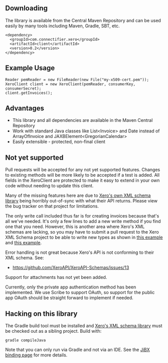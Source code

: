## Downloading

The library is available from the Central Maven Repository and can be used easily by many tools including Maven, Gradle, SBT, etc.

    <dependency>
      <groupId>com.connectifier.xero</groupId>
      <artifactId>client</artifactId>
      <version>0.2</version>
    </dependency>

## Example Usage

    Reader pemReader = new FileReader(new File("my-x509-cert.pem"));
    XeroClient client = new XeroClient(pemReader, consumerKey, consumerSecret);
    client.getInvoices();

## Advantages

* This library and all dependencies are available in the Maven Central Repository
* Work with standard Java classes like List&lt;Invoice&gt; and Date instead of ArrayOfInvoice and JAXBElement&lt;GregorianCalendar&gt;
* Easily extensible - protected, non-final client

## Not yet supported

Pull requests will be accepted for any not yet supported features. Changes to existing methods will be more likely to be accepted if a test is added. All fields in the XeroClient are protected to make it easy to extend in your own code without needing to update this client.

Many of the missing features here are due to [Xero's own XML schema library](https://github.com/XeroAPI/XeroAPI-Schemas) being horribly out-of-sync with what their API returns. Please view the bug tracker on that project for limitations.

The only write call included thus far is for creating invoices because that's all we've needed. It's only a few lines to add a new write method if you find one that you need. However, this is another area where Xero's XML schemas are lacking, so you may have to submit a pull request to the Xero XML Schema project to be able to write new types as shown in [this example](https://github.com/benmccann/XeroAPI-Schemas/commit/334966c6fb6ef2f981a6313082b340fb18075846) and [this example](https://github.com/XeroAPI/XeroAPI-Schemas/commit/58d1fdd66b5f8024d8a3e35b18fb0a563211588a).

Error handling is not great because Xero's API is not conforming to their XML schema. See:
* https://github.com/XeroAPI/XeroAPI-Schemas/issues/13

Support for attachments has not yet been added.

Currently, only the private app authentication method has been implemented. We use Scribe to support OAuth, so support for the public app OAuth should be straight forward to implement if needed.

## Hacking on this library

The Gradle build tool must be installed and [Xero's XML schema library](https://github.com/XeroAPI/XeroAPI-Schemas) must be checked out as a sibling project. Build with:

    gradle compileJava

Note that you can only run via Gradle and not via an IDE. See the [JiBX binding page](http://jibx.sourceforge.net/bindcomp.html#ide-use) for more details.
